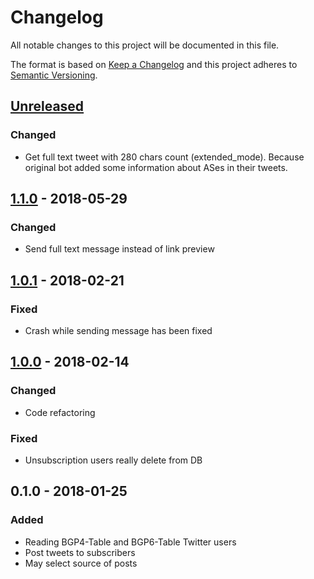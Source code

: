 # Changelog
All notable changes to this project will be documented in this file.

The format is based on [Keep a Changelog](http://keepachangelog.com/en/1.0.0/)
and this project adheres to [Semantic Versioning](http://semver.org/spec/v2.0.0.html).

## [Unreleased]
### Changed
 - Get full text tweet with 280 chars count (extended_mode). Because original bot added some information about ASes in their tweets.

## [1.1.0] - 2018-05-29
### Changed
 - Send full text message instead of link preview

## [1.0.1] - 2018-02-21
### Fixed
 - Crash while sending message has been fixed

## [1.0.0] - 2018-02-14
### Changed
 - Code refactoring

### Fixed
 - Unsubscription users really delete from DB

## 0.1.0 - 2018-01-25
### Added
 - Reading BGP4-Table and BGP6-Table Twitter users
 - Post tweets to subscribers
 - May select source of posts

[Unreleased]: https://github.com/urlandi/bgptable_tw2tg/compare/v1.1.0...HEAD
[1.1.0]: https://github.com/urlandi/bgptable_tw2tg/compare/v1.0.1...v1.1.0
[1.0.1]: https://github.com/urlandi/bgptable_tw2tg/compare/v1.0.0...v1.0.1
[1.0.0]: https://github.com/urlandi/bgptable_tw2tg/compare/v0.1.0...v1.0.0
